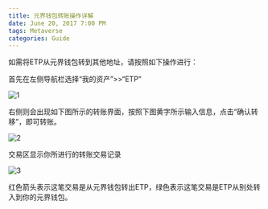 ```yaml
---
title: 元界钱包转账操作详解
date: June 20, 2017 7:00 PM
tags: Metaverse
categories: Guide
---
```


如需将ETP从元界钱包转到其他地址，请按照如下操作进行：

首先在左侧导航栏选择“我的资产”>>“ETP”

![1](http://bbs.viewfin.com/data/attachment/forum/201706/01/144848vdh5drn1xb59dn9d.png)

右侧则会出现如下图所示的转账界面，按照下图黄字所示输入信息，点击“确认转移”，即可转账。

![2](http://bbs.viewfin.com/data/attachment/forum/201706/01/145156f8ia9a1t4l56tk88.png)

交易区显示你所进行的转账交易记录

![3](http://bbs.viewfin.com/data/attachment/forum/201706/01/145409gf7puh74zpunb9tx.png)

红色箭头表示这笔交易是从元界钱包转出ETP，绿色表示这笔交易是ETP从别处转入到你的元界钱包。


